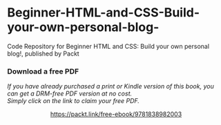 # Beginner-HTML-and-CSS-Build-your-own-personal-blog-
Code Repository for Beginner HTML and CSS: Build your own personal blog!, published by Packt
### Download a free PDF

 <i>If you have already purchased a print or Kindle version of this book, you can get a DRM-free PDF version at no cost.<br>Simply click on the link to claim your free PDF.</i>
<p align="center"> <a href="https://packt.link/free-ebook/9781838982003">https://packt.link/free-ebook/9781838982003 </a> </p>